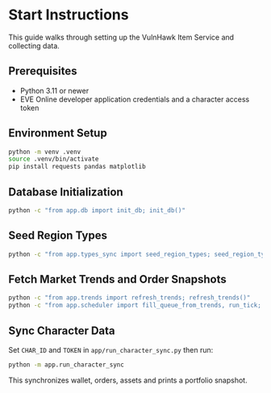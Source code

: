 # Start Instructions

This guide walks through setting up the VulnHawk Item Service and collecting data.

## Prerequisites
- Python 3.11 or newer
- EVE Online developer application credentials and a character access token

## Environment Setup
```bash
python -m venv .venv
source .venv/bin/activate
pip install requests pandas matplotlib
```

## Database Initialization
```bash
python -c "from app.db import init_db; init_db()"
```

## Seed Region Types
```bash
python -c "from app.types_sync import seed_region_types; seed_region_types()"
```

## Fetch Market Trends and Order Snapshots
```bash
python -c "from app.trends import refresh_trends; refresh_trends()"
python -c "from app.scheduler import fill_queue_from_trends, run_tick; fill_queue_from_trends(); run_tick()"
```

## Sync Character Data
Set `CHAR_ID` and `TOKEN` in `app/run_character_sync.py` then run:
```bash
python -m app.run_character_sync
```
This synchronizes wallet, orders, assets and prints a portfolio snapshot.
